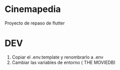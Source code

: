 # Cinemapedia

Proyecto de repaso de flutter

# DEV

1. Copiar el .env.template y renombrarlo a .env
2. Cambiar las variables de entorno ( THE MOVIEDB)
